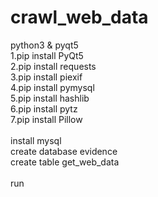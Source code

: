 # crawl_web_data

python3 & pyqt5</br>
1.pip install PyQt5</br>
2.pip install requests</br>
3.pip install piexif</br>
4.pip install pymysql</br>
5.pip install hashlib</br>
6.pip install pytz</br>
7.pip install Pillow</br>
</br>
install mysql</br>
create database evidence</br>
create table get_web_data</br>
</br>
run
